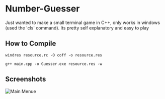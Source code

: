 # Number-Guesser
Just wanted to make a small terminal game in C++, only works in windows (used the 'cls' command). Its pretty self explanatory and easy to play


## How to Compile

`windres resource.rc -O coff -o resource.res`

`g++ main.cpp -o Guesser.exe resource.res -w`

## Screenshots

![Main Menue](https://i.imgur.com/cINhehq.png)


